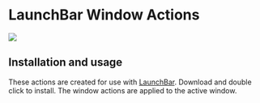 # LaunchBar Window Actions

![](https://github.com/Ptujec/LaunchBar-Window-Actions/blob/main/windowactions.png?raw=true)

## Installation and usage
These actions are created for use with [LaunchBar](http://www.obdev.at/products/launchbar/). Download and double click to install.
The window actions are applied to the active window. 

